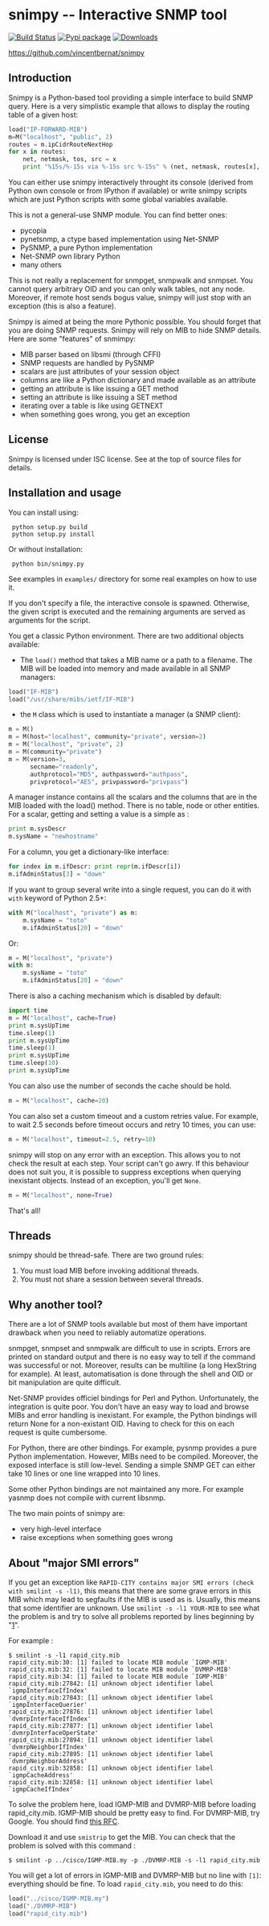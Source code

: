 snimpy -- Interactive SNMP tool
===============================

[![Build Status](https://travis-ci.org/vincentbernat/snimpy.png?branch=master)](https://travis-ci.org/vincentbernat/snimpy)
[![Pypi package](https://badge.fury.io/py/snimpy.png)](http://badge.fury.io/py/snimpy)
[![Downloads](https://pypip.in/d/snimpy/badge.png)](https://crate.io/packages/snimpy?version=latest)

 https://github.com/vincentbernat/snimpy

Introduction
------------

Snimpy is a Python-based tool providing a simple interface to build
SNMP query. Here is a very simplistic example that allows to display
the routing table of a given host:

```python
load("IP-FORWARD-MIB")
m=M("localhost", "public", 2)
routes = m.ipCidrRouteNextHop
for x in routes:
    net, netmask, tos, src = x
    print "%15s/%-15s via %-15s src %-15s" % (net, netmask, routes[x], src)
```

You can either use snimpy interactively throught its console (derived
from Python own console or from IPython if available) or write snimpy
scripts which are just Python scripts with some global variables
available.

This is not a general-use SNMP module. You can find better ones:

 - pycopia
 - pynetsnmp, a ctype based implementation using Net-SNMP
 - PySNMP, a pure Python implementation
 - Net-SNMP own library Python
 - many others

This is not really a replacement for snmpget, snmpwalk and
snmpset. You cannot query arbitrary OID and you can only walk tables,
not any node. Moreover, if remote host sends bogus value, snimpy will
just stop with an exception (this is also a feature).

Snimpy is aimed at being the more Pythonic possible. You should forget
that you are doing SNMP requests. Snimpy will rely on MIB to hide SNMP
details. Here are some "features" of snmimpy:

 - MIB parser based on libsmi  (through CFFI)
 - SNMP requests are handled by PySNMP
 - scalars are just attributes of your session object
 - columns are like a Python dictionary and made available as
   an attribute
 - getting an attribute is like issuing a GET method
 - setting an attribute is like issuing a SET method
 - iterating over a table is like using GETNEXT
 - when something goes wrong, you get an exception

License
-------

Snimpy is licensed under ISC license. See at the top of source
files for details.

Installation and usage
----------------------

You can install using:

     python setup.py build
     python setup.py install

Or without installation:

     python bin/snimpy.py

See examples in `examples/` directory for some real examples on how to
use it.

If you don't specify a file, the interactive console is
spawned. Otherwise, the given script is executed and the remaining
arguments are served as arguments for the script.

You get a classic Python environment. There are two additional objects
available:

 - The `load()` method that takes a MIB name or a path to a
   filename. The MIB will be loaded into memory and made available in
   all SNMP managers:

```python
load("IF-MIB")
load("/usr/share/mibs/ietf/IF-MIB")
```

 - the `M` class which is used to instantiate a manager (a SNMP client):

```python
m = M()
m = M(host="localhost", community="private", version=2)
m = M("localhost", "private", 2)
m = M(community="private")
m = M(version=3,
      secname="readonly",
      authprotocol="MD5", authpassword="authpass",
      privprotocol="AES", privpassword="privpass")
```

A manager instance contains all the scalars and the columns that are
in the MIB loaded with the load() method. There is no table, node or
other entities. For a scalar, getting and setting a value is a simple
as :

```python
print m.sysDescr
m.sysName = "newhostname"
```

For a column, you get a dictionary-like interface:

```python
for index in m.ifDescr: print repr(m.ifDescr[i])
m.ifAdminStatus[3] = "down"
```

If you want to group several write into a single request, you can do
it with `with` keyword of Python 2.5+:

```python
with M("localhost", "private") as m:
    m.sysName = "toto"
    m.ifAdminStatus[20] = "down"
```

Or:

```python
m = M("localhost", "private")
with m:
    m.sysName = "toto"
    m.ifAdminStatus[20] = "down"
```

There is also a caching mechanism which is disabled by default:

```python
import time
m = M("localhost", cache=True)
print m.sysUpTime
time.sleep(1)
print m.sysUpTime
time.sleep(1)
print m.sysUpTime
time.sleep(10)
print m.sysUpTime
```

You can also use the number of seconds the cache should be hold.

```python
m = M("localhost", cache=20)
```

You can also set a custom timeout and a custom retries value. For
example, to wait 2.5 seconds before timeout occurs and retry 10 times,
you can use:

```python
m = M("localhost", timeout=2.5, retry=10)
```

snimpy will stop on any error with an exception. This allows you to
not check the result at each step. Your script can't go awry. If this
behaviour does not suit you, it is possible to suppress exceptions
when querying inexistant objects. Instead of an exception, you'll get
`None`.

```python
m = M("localhost", none=True)
```

That's all!

Threads
-------

snimpy should be thread-safe. There are two ground rules:

 1. You must load MIB before invoking additional threads.
 2. You must not share a session between several threads.

Why another tool?
-----------------

There are a lot of SNMP tools available but most of them have
important drawback when you need to reliably automatize operations.

snmpget, snmpset and snmpwalk are difficult to use in scripts. Errors
are printed on standard output and there is no easy way to tell if the
command was successful or not. Moreover, results can be multiline (a
long HexString for example). At least, automatisation is done through
the shell and OID or bit manipulation are quite difficult.

Net-SNMP provides officiel bindings for Perl and
Python. Unfortunately, the integration is quite poor. You don't have
an easy way to load and browse MIBs and error handling is
inexistant. For example, the Python bindings will return None for a
non-existant OID. Having to check for this on each request is quite
cumbersome.

For Python, there are other bindings. For example, pysnmp provides a
pure Python implementation. However, MIBs need to be
compiled. Moreover, the exposed interface is still low-level. Sending
a simple SNMP GET can either take 10 lines or one line wrapped into 10
lines.

Some other Python bindings are not maintained any more. For example
yasnmp does not compile with current libsnmp.

The two main points of snimpy are:

 - very high-level interface
 - raise exceptions when something goes wrong

About "major SMI errors"
------------------------

If you get an exception like `RAPID-CITY contains major SMI errors
(check with smilint -s -l1)`, this means that there are some grave
errors in this MIB which may lead to segfaults if the MIB is used as
is. Usually, this means that some identifier are unknown. Use `smilint
-s -l1 YOUR-MIB` to see what the problem is and try to solve all
problems reported by lines beginning by "[1]".

For example :

    $ smilint -s -l1 rapid_city.mib
    rapid_city.mib:30: [1] failed to locate MIB module `IGMP-MIB'
    rapid_city.mib:32: [1] failed to locate MIB module `DVMRP-MIB'
    rapid_city.mib:34: [1] failed to locate MIB module `IGMP-MIB'
    rapid_city.mib:27842: [1] unknown object identifier label `igmpInterfaceIfIndex'
    rapid_city.mib:27843: [1] unknown object identifier label `igmpInterfaceQuerier'
    rapid_city.mib:27876: [1] unknown object identifier label `dvmrpInterfaceIfIndex'
    rapid_city.mib:27877: [1] unknown object identifier label `dvmrpInterfaceOperState'
    rapid_city.mib:27894: [1] unknown object identifier label `dvmrpNeighborIfIndex'
    rapid_city.mib:27895: [1] unknown object identifier label `dvmrpNeighborAddress'
    rapid_city.mib:32858: [1] unknown object identifier label `igmpCacheAddress'
    rapid_city.mib:32858: [1] unknown object identifier label `igmpCacheIfIndex'

To solve the problem here, load IGMP-MIB and DVMRP-MIB before loading
rapid_city.mib. IGMP-MIB should be pretty easy to find. For DVMRP-MIB, try Google. You should find [this RFC][1].

[1]: http://tools.ietf.org/id/draft-thaler-dvmrp-mib-09.txt

Download it and use `smistrip` to get the MIB. You can check that the
problem is solved with this command :

    $ smilint -p ../cisco/IGMP-MIB.my -p ./DVMRP-MIB -s -l1 rapid_city.mib

You will get a lot of errors in IGMP-MIB and DVMRP-MIB but no line
with `[1]`: everything should be fine. To load `rapid_city.mib`, you need to do this:

```python
load("../cisco/IGMP-MIB.my")
load("./DVMRP-MIB")
load("rapid_city.mib")
```
